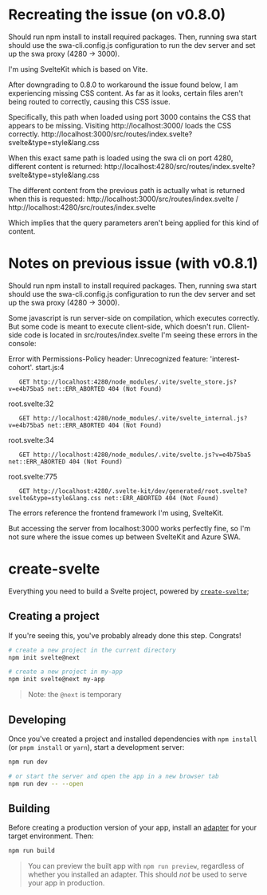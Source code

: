 # Recreating the issue (on v0.8.0)

Should run npm install to install required packages.
Then, running swa start should use the swa-cli.config.js configuration to run the dev server and set up the swa proxy (4280 -> 3000).

I'm using SvelteKit which is based on Vite.

After downgrading to 0.8.0 to workaround the issue found below, I am experiencing missing CSS content.
As far as it looks, certain files aren't being routed to correctly, causing this CSS issue.

Specifically, this path when loaded using port 3000 contains the CSS that appears to be missing. Visiting http://localhost:3000/ loads the CSS correctly.
http://localhost:3000/src/routes/index.svelte?svelte&type=style&lang.css

When this exact same path is loaded using the swa cli on port 4280, different content is returned:
http://localhost:4280/src/routes/index.svelte?svelte&type=style&lang.css

The different content from the previous path is actually what is returned when this is requested:
http://localhost:3000/src/routes/index.svelte / http://localhost:4280/src/routes/index.svelte

Which implies that the query parameters aren't being applied for this kind of content.


# Notes on previous issue (with v0.8.1)

Should run npm install to install required packages.
Then, running swa start should use the swa-cli.config.js configuration to run the dev server and set up the swa proxy (4280 -> 3000).

Some javascript is run server-side on compilation, which executes correctly. But some code is meant to execute client-side, which doesn't run.
Client-side code is located in src/routes/index.svelte
I'm seeing these errors in the console:

Error with Permissions-Policy header: Unrecognized feature: 'interest-cohort'.
start.js:4 
        
       GET http://localhost:4280/node_modules/.vite/svelte_store.js?v=e4b75ba5 net::ERR_ABORTED 404 (Not Found)
root.svelte:32 
        
       GET http://localhost:4280/node_modules/.vite/svelte_internal.js?v=e4b75ba5 net::ERR_ABORTED 404 (Not Found)
root.svelte:34 
        
       GET http://localhost:4280/node_modules/.vite/svelte.js?v=e4b75ba5 net::ERR_ABORTED 404 (Not Found)
root.svelte:775 
        
       GET http://localhost:4280/.svelte-kit/dev/generated/root.svelte?svelte&type=style&lang.css net::ERR_ABORTED 404 (Not Found)


The errors reference the frontend framework I'm using, SvelteKit.

But accessing the server from localhost:3000 works perfectly fine, so I'm not sure where the issue comes up between SvelteKit and Azure SWA.



# create-svelte

Everything you need to build a Svelte project, powered by [`create-svelte`](https://github.com/sveltejs/kit/tree/master/packages/create-svelte);

## Creating a project

If you're seeing this, you've probably already done this step. Congrats!

```bash
# create a new project in the current directory
npm init svelte@next

# create a new project in my-app
npm init svelte@next my-app
```

> Note: the `@next` is temporary

## Developing

Once you've created a project and installed dependencies with `npm install` (or `pnpm install` or `yarn`), start a development server:

```bash
npm run dev

# or start the server and open the app in a new browser tab
npm run dev -- --open
```

## Building

Before creating a production version of your app, install an [adapter](https://kit.svelte.dev/docs#adapters) for your target environment. Then:

```bash
npm run build
```

> You can preview the built app with `npm run preview`, regardless of whether you installed an adapter. This should _not_ be used to serve your app in production.
